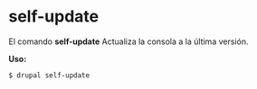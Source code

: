 # self-update
El comando **self-update** Actualiza la consola a la última versión.

**Uso:**
```
$ drupal self-update 
```


